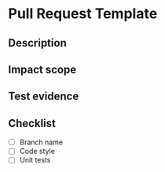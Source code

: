 # Pull Request Template

## Description



## Impact scope



## Test evidence



## Checklist

- [ ] Branch name
- [ ] Code style
- [ ] Unit tests
